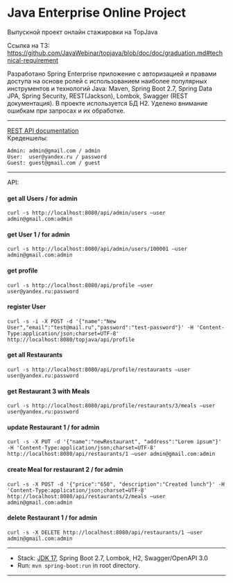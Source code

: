 Java Enterprise Online Project
===============================
Выпускной проект онлайн стажировки на TopJava 

Ссылка на ТЗ: https://github.com/JavaWebinar/topjava/blob/doc/doc/graduation.md#technical-requirement

Разработано Spring Enterprise приложение c авторизацией и правами доступа
на основе ролей с использованием наиболее популярных инструментов и технологий Java:
Maven, Spring Boot 2.7, Spring Data JPA, Spring Security, REST(Jackson), Lombok, Swagger (REST документация).
В проекте используется БД H2. Уделено внимание ошибкам при запросах и их обработке.

-------------------------------------------------------------
[REST API documentation](http://localhost:8080/swagger-ui.html)  
Креденшелы:
```
Admin: admin@gmail.com / admin
User:  user@yandex.ru / password
Guest: guest@gmail.com / guest
```
-------------------------------------------------------------

API:

#### get all Users / for admin
`curl -s http://localhost:8080/api/admin/users —user admin@gmail.com:admin`

#### get User 1 / for admin
`curl -s http://localhost:8080/api/admin/users/100001 —user admin@gmail.com:admin`

#### get profile
`curl -s http://localhost:8080/api/profile —user user@yandex.ru:password`

#### register User
`curl -s -i -X POST -d '{"name":"New User","email":"test@mail.ru","password":"test-password"}' -H 'Content-Type:application/json;charset=UTF-8' http://localhost:8080/topjava/api/profile`

#### get all Restaurants 
`curl -s http://localhost:8080/api/profile/restaurants —user user@yandex.ru:password`

#### get Restaurant 3 with Meals
`curl -s http://localhost:8080/api/profile/restaurants/3/meals —user user@yandex.ru:password`

#### update Restaurant 1 / for admin
`curl -s -X PUT -d '{"name":"newRestaurant", "address":"Lorem ipsum"}' -H 'Content-Type:application/json;charset=UTF-8' http://localhost:8080/api/restaurants/1 —user admin@gmail.com:admin`

#### create Meal for restaurant 2 / for admin
`curl -s -X POST -d '{"price":"650", "description":"Created lunch"}' -H 'Content-Type:application/json;charset=UTF-8' http://localhost:8080/api/restaurants/2/meals —user admin@gmail.com:admin`

#### delete Restaurant 1 / for admin
`curl -s -X DELETE http://localhost:8080/api/restaurants/1 —user admin@gmail.com:admin`

-------------------------------------------------------------
- Stack: [JDK 17](http://jdk.java.net/17/), Spring Boot 2.7, Lombok, H2, Swagger/OpenAPI 3.0
- Run: `mvn spring-boot:run` in root directory.
-----------------------------------------------------
